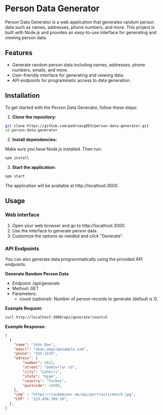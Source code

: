 # Person Data Generator

Person Data Generator is a web application that generates random person data such as names, addresses, phone numbers, and more. This project is built with Node.js and provides an easy-to-use interface for generating and viewing person data.

## Features

- Generate random person data including names, addresses, phone numbers, emails, and more.
- User-friendly interface for generating and viewing data.
- API endpoints for programmatic access to data generation.

## Installation

To get started with the Person Data Generator, follow these steps:

1. **Clone the repository:**

```bash
git clone https://github.com/pedroasgDEV/person-data-generator.git
cd person-data-generator
```

2. **Install dependencies:**

Make sure you have Node.js installed. Then run:

```bash
npm install
```

3. **Start the application:**

```bash
npm start
```

The application will be available at http://localhost:3000.

## Usage

### Web Interface

1. Open your web browser and go to http://localhost:3000.
2. Use the interface to generate person data.
3. Customize the options as needed and click "Generate".

### API Endpoints

You can also generate data programmatically using the provided API endpoints.

**Generate Random Person Data**

- Endpoint: /api/generate
- Method: GET
- Parameters:
    - count (optional): Number of person records to generate (default is 1).

**Example Request:**

```bash
curl http://localhost:3000/api/generate?count=5
```

**Example Response:**

```json
[
  {
    "name": "John Doe",
    "email": "okan.akgul@example.com",
    "phone": "555-1234",
    "adress": {
        "number": 4422,
        "street": "Doktorlar Cd",
        "city": "Çankırı",
        "state": "Uşak",
        "country": "Turkey",
        "postcode": 16998,
    },
    "img" : "https://randomuser.me/api/portraits/men/6.jpg",
    "CPF" : "123.456.789-10",
  },
]
```
